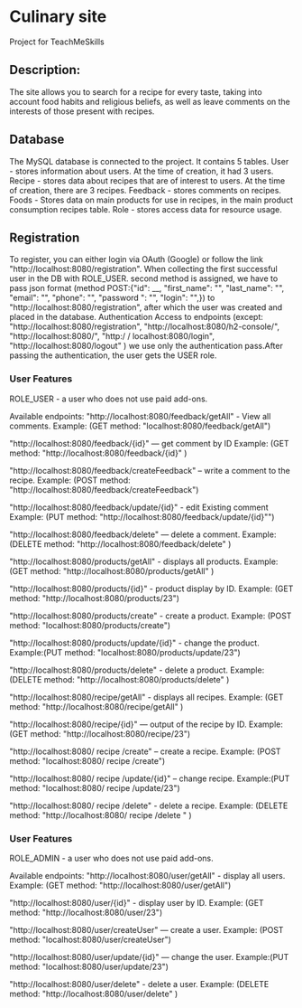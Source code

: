 # Culinary site
Project for TeachMeSkills

## Description:

The site allows you to search for a recipe for every taste, taking into account food habits and religious beliefs, as well as leave comments on the interests of those present with recipes.

## Database

The MySQL database is connected to the project. It contains 5 tables. User - stores information about users. At the time of creation, it had 3 users. Recipe - stores data about recipes that are of interest to users. At the time of creation, there are 3 recipes. Feedback - stores comments on recipes. Foods - Stores data on main products for use in recipes, in the main product consumption recipes table. Role - stores access data for resource usage.

## Registration

To register, you can either login via OAuth (Google) or follow the link "http://localhost:8080/registration". When collecting the first successful user in the DB with ROLE_USER.
second method is assigned, we have to pass json format (method POST:{"id": __, "first_name": "", "last_name": "", "email": "", "phone": "", "password ": "", "login": "",}) to "http://localhost:8080/registration", after which the user was created and placed in the database.
Authentication
Access to endpoints (except: "http://localhost:8080/registration", "http://localhost:8080/h2-console/", "http://localhost:8080/", "http:/ / localhost:8080/login", "http://localhost:8080/logout" ) we use only the authentication pass.After passing the authentication, the user gets the USER role.

### User Features

ROLE_USER - a user who does not use paid add-ons.

Available endpoints:
"http://localhost:8080/feedback/getAll" - View all comments.
Example: (GET method: "localhost:8080/feedback/getAll")

"http://localhost:8080/feedback/{id}" — get comment by ID
Example: (GET method: "http://localhost:8080/feedback/{id}" )

"http://localhost:8080/feedback/createFeedback" – write a comment to the recipe.
Example: (POST method: "http://localhost:8080/feedback/createFeedback")

"http://localhost:8080/feedback/update/{id}" - edit Existing comment
Example: (PUT method: "http://localhost:8080/feedback/update/{id}"")

"http://localhost:8080/feedback/delete" — delete a comment.
Example: (DELETE method: "http://localhost:8080/feedback/delete" )

"http://localhost:8080/products/getAll" - displays all products.
Example: (GET method: "http://localhost:8080/products/getAll" )

"http://localhost:8080/products/{id}" - product display by ID.
Example: (GET method: "http://localhost:8080/products/23")

"http://localhost:8080/products/create" - create a product.
Example: (POST method: "localhost:8080/products/create")

"http://localhost:8080/products/update/{id}" - change the product.
Example:(PUT method: "localhost:8080/products/update/23")

"http://localhost:8080/products/delete" - delete a product.
Example: (DELETE method: "http://localhost:8080/products/delete" )


"http://localhost:8080/recipe/getAll" - displays all recipes.
Example: (GET method: "http://localhost:8080/recipe/getAll" )

"http://localhost:8080/recipe/{id}" — output of the recipe by ID.
Example: (GET method: "http://localhost:8080/recipe/23")

"http://localhost:8080/ recipe /create" – create a recipe.
Example: (POST method: "localhost:8080/ recipe /create")

"http://localhost:8080/ recipe /update/{id}" – change recipe.
Example:(PUT method: "localhost:8080/ recipe /update/23")

"http://localhost:8080/ recipe /delete" - delete a recipe.
Example: (DELETE method: "http://localhost:8080/ recipe /delete " )

### User Features

ROLE_ADMIN - a user who does not use paid add-ons.

Available endpoints:
"http://localhost:8080/user/getAll" - display all users.
Example: (GET method: "http://localhost:8080/user/getAll")

"http://localhost:8080/user/{id}" - display user by ID.
Example: (GET method: "http://localhost:8080/user/23")

"http://localhost:8080/user/createUser" — create a user.
Example: (POST method: "localhost:8080/user/createUser")

"http://localhost:8080/user/update/{id}" — change the user.
Example:(PUT method: "localhost:8080/user/update/23")

"http://localhost:8080/user/delete" - delete a user.
Example: (DELETE method: "http://localhost:8080/user/delete" )

